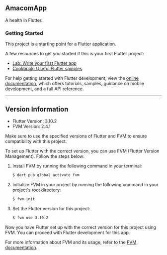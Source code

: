 ## AmacomApp

A health in Flutter.

### Getting Started

This project is a starting point for a Flutter application.

A few resources to get you started if this is your first Flutter project:

- [Lab: Write your first Flutter app](https://docs.flutter.dev/get-started/codelab)
- [Cookbook: Useful Flutter samples](https://docs.flutter.dev/cookbook)

For help getting started with Flutter development, view the
[online documentation](https://docs.flutter.dev/), which offers tutorials,
samples, guidance on mobile development, and a full API reference.

---

## Version Information

- Flutter Version: 3.10.2
- FVM Version: 2.4.1

Make sure to use the specified versions of Flutter and FVM to ensure compatibility with this project.

To set up Flutter with the correct version, you can use FVM (Flutter Version Management). Follow the steps below:

1. Install FVM by running the following command in your terminal:

   ```bash
   $ dart pub global activate fvm
   ```

2. Initialize FVM in your project by running the following command in your project's root directory:

   ```bash
   $ fvm init
   ```

3. Set the Flutter version for this project:

   ```bash
   $ fvm use 3.10.2
   ```

Now you have Flutter set up with the correct version for this project using FVM. You can proceed with Flutter development for this app.

For more information about FVM and its usage, refer to the [FVM documentation](https://fvm.app/).